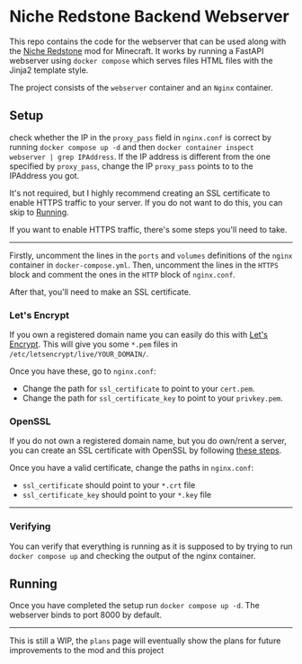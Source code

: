# Niche Redstone Backend Webserver
This repo contains the code for the webserver that can be used along with the
[Niche Redstone](https://www.curseforge.com/minecraft/mc-mods/niche-redstone) mod for Minecraft.
It works by running a FastAPI webserver using `docker compose` which serves files HTML files with the Jinja2 template style.

The project consists of the `webserver` container and an `Nginx` container.

## Setup
check whether the IP in the `proxy_pass` field in `nginx.conf` is correct by running `docker compose up -d`
and then `docker container inspect webserver | grep IPAddress`. If the IP address is different from the one specified
by `proxy_pass`, change the IP `proxy_pass` points to to the IPAddress you got.

It's not required, but I highly recommend creating an SSL certificate to enable HTTPS traffic to your server.
If you do not want to do this, you can skip to [Running](#Running).

If you want to enable HTTPS traffic, there's some steps you'll need to take.

---

Firstly, uncomment the lines in the `ports` and `volumes` definitions of the `nginx` container in `docker-compose.yml`.
Then, uncomment the lines in the `HTTPS` block and comment the ones in the `HTTP` block of `nginx.conf`. 

After that, you'll need to make an SSL certificate.

### Let's Encrypt
If you own a registered domain name you can easily do this with [Let's Encrypt](https://letsencrypt.org/getting-started/). 
This will give you some `*.pem` files in `/etc/letsencrypt/live/YOUR_DOMAIN/`.

Once you have these, go to `nginx.conf`:
- Change the path for `ssl_certificate` to point to your `cert.pem`.
- Change the path for `ssl_certificate_key` to point to your `privkey.pem`.

### OpenSSL

If you do not own a registered domain
name, but you do own/rent a server, you can create an SSL certificate with OpenSSL by following 
[these steps](https://gist.github.com/KeithYeh/bb07cadd23645a6a62509b1ec8986bbc).

Once you have a valid certificate, change the paths in `nginx.conf`:
- `ssl_certificate` should point to your `*.crt` file
- `ssl_certificate_key` should point to your `*.key` file

---

### Verifying
You can verify that everything is running as it is supposed to by trying to run `docker compose up` and 
checking the output of the nginx container.

## Running

Once you have completed the setup run `docker compose up -d`.
The webserver binds to port 8000 by default.

---

This is still a WIP, the `plans` page will eventually show the plans for future improvements to
the mod and this project
